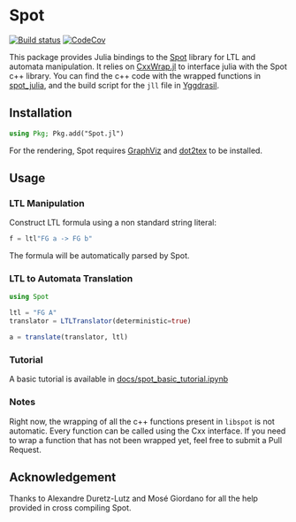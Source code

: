 # Spot

[![Build status](https://github.com/sisl/Spot.jl/workflows/CI/badge.svg)](https://github.com/sisl/Spot.jl/actions)
[![CodeCov](https://codecov.io/gh/sisl/Spot.jl/branch/master/graph/badge.svg)](https://codecov.io/gh/sisl/Spot.jl)

This package provides Julia bindings to the [Spot](https://spot.lrde.epita.fr/index.html) library for LTL and automata manipulation. It relies on [CxxWrap.jl](https://github.com/JuliaInterop/CxxWrap.jl) to interface julia with the Spot c++ library. You can find the c++ code with the wrapped functions in [spot_julia](https://github.com/MaximeBouton/spot_julia/), and the build script for the `jll` file in [Yggdrasil](https://github.com/JuliaPackaging/Yggdrasil/blob/master/S/Spot_julia/build_tarballs.jl).

## Installation 

```julia
using Pkg; Pkg.add("Spot.jl")
```

For the rendering, Spot requires [GraphViz](https://graphviz.gitlab.io/) and [dot2tex](https://dot2tex.readthedocs.io/en/latest/index.html) to be installed. 

## Usage 

### LTL Manipulation

Construct LTL formula using a non standard string literal:

```julia
f = ltl"FG a -> FG b"
``` 

The formula will be automatically parsed by Spot.

### LTL to Automata Translation

```julia
using Spot

ltl = "FG A"
translator = LTLTranslator(deterministic=true)

a = translate(translator, ltl)

```

### Tutorial 

A basic tutorial is available in [docs/spot_basic_tutorial.ipynb](https://github.com/sisl/Spot.jl/blob/master/docs/spot_basic_tutorial.ipynb) 

### Notes

Right now, the wrapping of all the c++ functions present in `libspot` is not automatic. 
Every function can be called using the Cxx interface. 
If you need to wrap a function that has not been wrapped yet, feel free to submit a Pull Request.

## Acknowledgement 

Thanks to Alexandre Duretz-Lutz and Mosé Giordano for all the help provided in cross compiling Spot.
